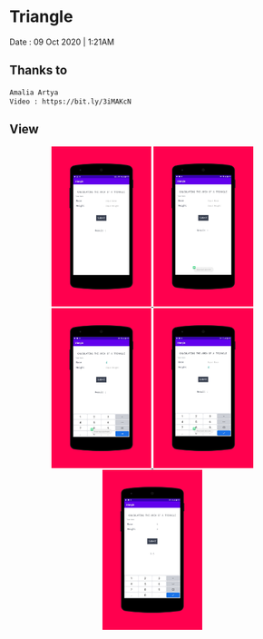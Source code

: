 # Triangle

Date : 09 Oct 2020 | 1:21AM

## Thanks to
```
Amalia Artya
Video : https://bit.ly/3iMAKcN
```


## View
<p align="center">
  <a href="https://github.com/Dhn-nys/android1st/blob/main/triangle/Screenshoot/Screenshoot_1.jpg">
    <img src="https://github.com/Dhn-nys/android1st/blob/main/triangle/Screenshoot/Screenshoot_1.jpg" alt="SS1" width="35%">
  </a>
  <a href="https://github.com/Dhn-nys/android1st/blob/main/triangle/Screenshoot/Screenshoot_2.jpg">
    <img src="https://github.com/Dhn-nys/android1st/blob/main/triangle/Screenshoot/Screenshoot_2.jpg" alt="SS2" width="35%">
  </a>
<a href="https://github.com/Dhn-nys/android1st/blob/main/triangle/Screenshoot/Screenshoot_3.jpg">
    <img src="https://github.com/Dhn-nys/android1st/blob/main/triangle/Screenshoot/Screenshoot_3.jpg" alt="SS3" width="35%">
  </a>
<a href="https://github.com/Dhn-nys/android1st/blob/main/triangle/Screenshoot/Screenshoot_4.jpg">
    <img src="https://github.com/Dhn-nys/android1st/blob/main/triangle/Screenshoot/Screenshoot_4.jpg" alt="SS4" width="35%">
  </a>
<a href="https://github.com/Dhn-nys/android1st/blob/main/triangle/Screenshoot/Screenshoot_5.jpg">
    <img src="https://github.com/Dhn-nys/android1st/blob/main/triangle/Screenshoot/Screenshoot_5.jpg" alt="SS5" width="35%">
  </a>
</p>

